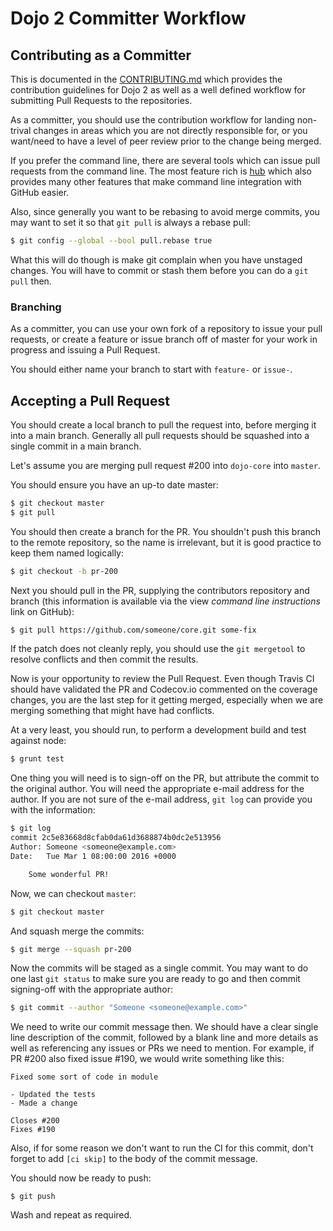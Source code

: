 # Dojo 2 Committer Workflow

## Contributing as a Committer

This is documented in the [CONTRIBUTING.md](../CONTRIBUTING.md) which provides the contribution guidelines for Dojo 2 as well as a well defined workflow for submitting Pull Requests to the repositories.

As a committer, you should use the contribution workflow for landing non-trival changes in areas which you are not directly responsible for, or you want/need to have a level of peer review prior to the change being merged.

If you prefer the command line, there are several tools which can issue pull requests from the command line. The most feature rich is [hub](https://hub.github.com/) which also provides many other features that make command line integration with GitHub easier.

Also, since generally you want to be rebasing to avoid merge commits, you may want to set it so that `git pull` is always a rebase pull:

```sh
$ git config --global --bool pull.rebase true
```

What this will do though is make git complain when you have unstaged changes. You will have to commit or stash them before you can do a `git pull` then.

### Branching

As a committer, you can use your own fork of a repository to issue your pull requests, or create a feature or issue branch off of master for your work in progress and issuing a Pull Request.

You should either name your branch to start with `feature-` or `issue-`.

## Accepting a Pull Request

You should create a local branch to pull the request into, before merging it into a main branch.  Generally all pull requests should be squashed into a single commit in a main branch.

Let's assume you are merging pull request #200 into `dojo-core` into `master`.

You should ensure you have an up-to date master:

```sh
$ git checkout master
$ git pull
```

You should then create a branch for the PR.  You shouldn't push this branch to the remote repository, so the name is irrelevant, but it is good practice to keep them named logically:

```sh
$ git checkout -b pr-200
```

Next you should pull in the PR, supplying the contributors repository and branch (this information is available via the view *command line instructions* link on GitHub):

```sh
$ git pull https://github.com/someone/core.git some-fix
```

If the patch does not cleanly reply, you should use the `git mergetool` to resolve conflicts and then commit the results.

Now is your opportunity to review the Pull Request.  Even though Travis CI should have validated the PR and Codecov.io commented on the coverage changes, you are the last step for it getting merged, especially when we are merging something that might have had conflicts.

At a very least, you should run, to perform a development build and test against node:

```sh
$ grunt test
```

One thing you will need is to sign-off on the PR, but attribute the commit to the original author.  You will need the appropriate e-mail address for the author.  If you are not sure of the e-mail address, `git log` can provide you with the information:

```sh
$ git log
commit 2c5e83668d8cfab0da61d3688874b0dc2e513956
Author: Someone <someone@example.com>
Date:   Tue Mar 1 08:00:00 2016 +0000

    Some wonderful PR!
```

Now, we can checkout `master`:

```sh
$ git checkout master
```

And squash merge the commits:

```sh
$ git merge --squash pr-200
```

Now the commits will be staged as a single commit.  You may want to do one last `git status` to make sure you are ready to go and then commit signing-off with the appropriate author:

```sh
$ git commit --author "Someone <someone@example.com>"
```

We need to write our commit message then.  We should have a clear single line description of the commit, followed by a blank line and more details as well as referencing any issues or PRs we need to mention.  For example, if PR #200 also fixed issue #190, we would write something like this:

```
Fixed some sort of code in module

- Updated the tests
- Made a change

Closes #200
Fixes #190
```

Also, if for some reason we don't want to run the CI for this commit, don't forget to add `[ci skip]` to the body of the commit message.

You should now be ready to push:

```
$ git push
```

Wash and repeat as required.
